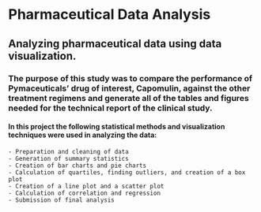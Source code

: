 # Pharmaceutical Data Analysis

## Analyzing pharmaceutical data using data visualization. 

### The purpose of this study was to compare the performance of Pymaceuticals’ drug of interest, Capomulin, against the other treatment regimens and generate all of the tables and figures needed for the technical report of the clinical study. 

#### In this project the following statistical methods and visualization techniques were used in analyzing the data:

	- Preparation and cleaning of data
	- Generation of summary statistics
	- Creation of bar charts and pie charts
	- Calculation of quartiles, finding outliers, and creation of a box plot
	- Creation of a line plot and a scatter plot
	- Calculation of correlation and regression
	- Submission of final analysis







	
